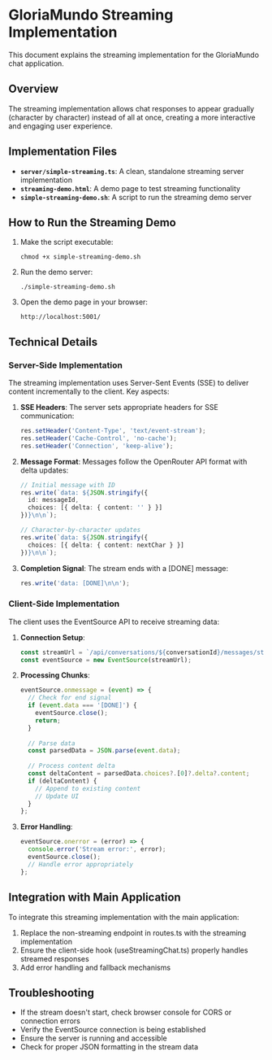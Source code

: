 # GloriaMundo Streaming Implementation

This document explains the streaming implementation for the GloriaMundo chat application.

## Overview

The streaming implementation allows chat responses to appear gradually (character by character) instead of all at once, creating a more interactive and engaging user experience.

## Implementation Files

- **`server/simple-streaming.ts`**: A clean, standalone streaming server implementation
- **`streaming-demo.html`**: A demo page to test streaming functionality
- **`simple-streaming-demo.sh`**: A script to run the streaming demo server

## How to Run the Streaming Demo

1. Make the script executable:
   ```
   chmod +x simple-streaming-demo.sh
   ```

2. Run the demo server:
   ```
   ./simple-streaming-demo.sh
   ```

3. Open the demo page in your browser:
   ```
   http://localhost:5001/
   ```

## Technical Details

### Server-Side Implementation

The streaming implementation uses Server-Sent Events (SSE) to deliver content incrementally to the client. Key aspects:

1. **SSE Headers**: The server sets appropriate headers for SSE communication:
   ```typescript
   res.setHeader('Content-Type', 'text/event-stream');
   res.setHeader('Cache-Control', 'no-cache');
   res.setHeader('Connection', 'keep-alive');
   ```

2. **Message Format**: Messages follow the OpenRouter API format with delta updates:
   ```typescript
   // Initial message with ID
   res.write(`data: ${JSON.stringify({
     id: messageId,
     choices: [{ delta: { content: '' } }]
   })}\n\n`);
   
   // Character-by-character updates
   res.write(`data: ${JSON.stringify({
     choices: [{ delta: { content: nextChar } }]
   })}\n\n`);
   ```

3. **Completion Signal**: The stream ends with a [DONE] message:
   ```typescript
   res.write('data: [DONE]\n\n');
   ```

### Client-Side Implementation

The client uses the EventSource API to receive streaming data:

1. **Connection Setup**:
   ```javascript
   const streamUrl = `/api/conversations/${conversationId}/messages/stream?${params.toString()}`;
   const eventSource = new EventSource(streamUrl);
   ```

2. **Processing Chunks**:
   ```javascript
   eventSource.onmessage = (event) => {
     // Check for end signal
     if (event.data === '[DONE]') {
       eventSource.close();
       return;
     }
     
     // Parse data
     const parsedData = JSON.parse(event.data);
     
     // Process content delta
     const deltaContent = parsedData.choices?.[0]?.delta?.content;
     if (deltaContent) {
       // Append to existing content
       // Update UI
     }
   };
   ```

3. **Error Handling**:
   ```javascript
   eventSource.onerror = (error) => {
     console.error('Stream error:', error);
     eventSource.close();
     // Handle error appropriately
   };
   ```

## Integration with Main Application

To integrate this streaming implementation with the main application:

1. Replace the non-streaming endpoint in routes.ts with the streaming implementation
2. Ensure the client-side hook (useStreamingChat.ts) properly handles streamed responses
3. Add error handling and fallback mechanisms

## Troubleshooting

- If the stream doesn't start, check browser console for CORS or connection errors
- Verify the EventSource connection is being established
- Ensure the server is running and accessible
- Check for proper JSON formatting in the stream data